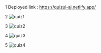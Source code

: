 1  Deployed link : https://quizui-aj.netlify.app/


2 ![quiz1](https://user-images.githubusercontent.com/51408195/104570336-cae47980-5677-11eb-83bd-a89e790b8eeb.jpg)


3   ![quiz2](https://user-images.githubusercontent.com/51408195/104571184-cec4cb80-5678-11eb-9419-800bc5c8c301.jpg)


4   ![quiz3](https://user-images.githubusercontent.com/51408195/104571239-dd12e780-5678-11eb-87ae-a9818cacf2c0.jpg)



5   ![quiz4](https://user-images.githubusercontent.com/51408195/104571282-e8fea980-5678-11eb-8349-5b8b33a257a5.jpg)
